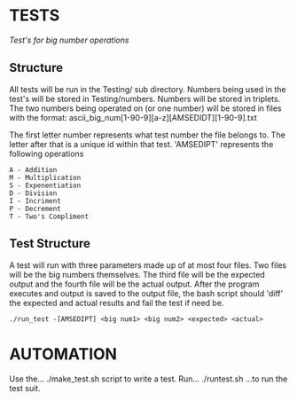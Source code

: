 TESTS
=====
*Test's for big number operations*

Structure
---------
All tests will be run in the Testing/ sub directory. Numbers being used in the
test's will be stored in Testing/numbers. Numbers will be stored in triplets.
The two numbers being operated on (or one number) will be stored in files with
the format:
    ascii_big_num[1-90-9][a-z][AMSEDIDT][1-90-9].txt

The first letter number represents what test number the file belongs to. The
letter after that is a unique id within that test. 'AMSEDIPT' represents the
following operations

    A - Addition
    M - Multiplication
    S - Expenentiation
    D - Division
    I - Incriment
    P - Decrement
    T - Two's Compliment

Test Structure
--------------
A test will run with three parameters made up of at most four files. Two files will be the big numbers themselves. The third file will be the expected output
and the fourth file will be the actual output. After the program executes and
output is saved to the output file, the bash script should 'diff' the expected
and actual results and fail the test if need be.

    ./run_test -[AMSEDIPT] <big num1> <big num2> <expected> <actual>

AUTOMATION
==========
Use the...
    ./make_test.sh
script to write a test.
Run...
    ./runtest.sh
...to run the test suit.
